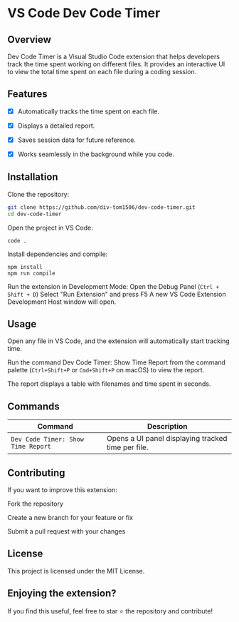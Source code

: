 # VS Code Dev Code Timer

## Overview

Dev Code Timer is a Visual Studio Code extension that helps developers track the time spent working on different files. It provides an interactive UI to view the total time spent on each file during a coding session.

## Features

- [x] Automatically tracks the time spent on each file.

- [x] Displays a detailed report.

- [x] Saves session data for future reference.

- [x] Works seamlessly in the background while you code.

## Installation

Clone the repository:
``` bash
git clone https://github.com/div-tom1506/dev-code-timer.git
cd dev-code-timer
```
Open the project in VS Code:
```
code .
```
Install dependencies and compile:
```
npm install
npm run compile
```
Run the extension in Development Mode:
Open the Debug Panel (`Ctrl + Shift + D`)
Select "Run Extension" and press F5
A new VS Code Extension Development Host window will open.

## Usage

Open any file in VS Code, and the extension will automatically start tracking time.

Run the command Dev Code Timer: Show Time Report from the command palette (`Ctrl+Shift+P` or `Cmd+Shift+P` on macOS) to view the report.

The report displays a table with filenames and time spent in seconds.

## Commands

| Command | Description |
|---------|-------------|
| `Dev Code Timer: Show Time Report` | Opens a UI panel displaying tracked time per file. |


## Contributing

If you want to improve this extension:

Fork the repository

Create a new branch for your feature or fix

Submit a pull request with your changes

## License

This project is licensed under the MIT License.

## Enjoying the extension?

If you find this useful, feel free to star ⭐ the repository and contribute!